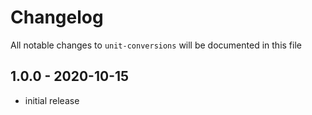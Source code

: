 # Changelog

All notable changes to `unit-conversions` will be documented in this file

## 1.0.0 - 2020-10-15

- initial release
